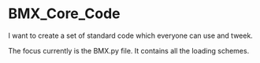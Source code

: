 # BMX_Core_Code
I want to create a set of standard code which everyone can use and tweek.

The focus currently is the BMX.py file. It contains all the loading schemes. 
